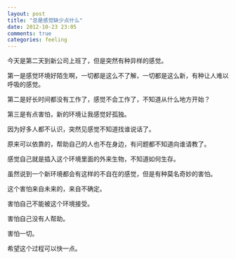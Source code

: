 ```yaml
---
layout: post
title: "总是感觉缺少点什么"
date: 2012-10-23 23:05
comments: true
categories: feeling
---
```

今天是第二天到新公司上班了，但是突然有种异样的感觉。

第一是感觉环境好陌生啊，一切都是这么不了解，一切都是这么新，有种让人难以呼吸的感觉。

第二是好长时间都没有工作了，感觉不会工作了，不知道从什么地方开始？

第三是有点害怕，新的环境让我感觉好孤独。

因为好多人都不认识，突然见感觉不知道找谁说话了。

原来可以依靠的，帮助自己的人也不在身边，有问题都不知道向谁请教了。

感觉自己就是插入这个环境里面的外来生物，不知道如何生存。

虽然说到一个新环境都会有这样的不自在的感觉，但是有种莫名奇妙的害怕。

这个害怕来自未来的，来自不确定。

害怕自己不能被这个环境接受。

害怕自己没有人帮助。

害怕一切。

希望这个过程可以快一点。